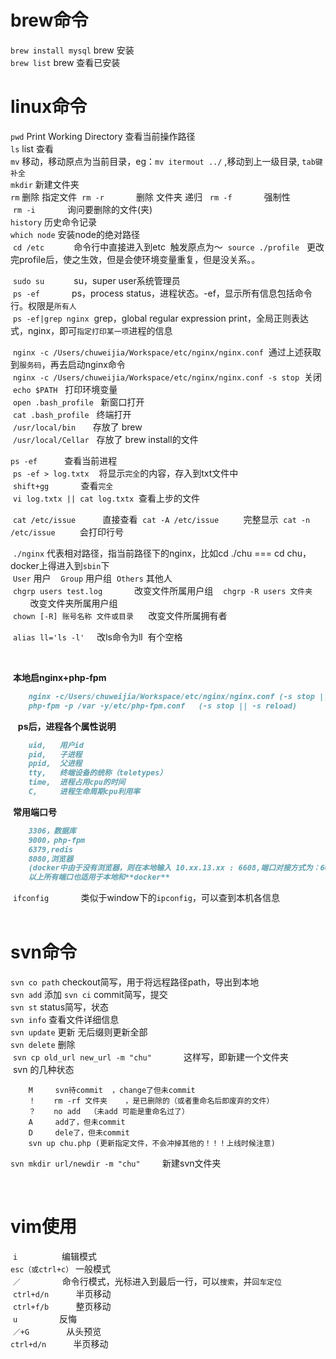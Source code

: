 # brew命令  
  `brew install mysql` brew 安装   
  `brew list`          brew 查看已安装  
  
  
# linux命令  
  `pwd`                Print Working Directory 查看当前操作路径  
  `ls`                 list 查看    
  `mv`                 移动，移动原点为当前目录，eg：`mv itermout ../` ,移动到上一级目录,  `tab键补全`  
  `mkdir`              新建文件夹  
  `rm`                 删除 指定文件 
  `rm -r`              删除 文件夹 递归  
  `rm -f`              强制性  
  `rm -i`              询问要删除的文件(夹)  
  `history`            历史命令记录   
  `which node`         安装node的绝对路径  
  `cd /etc`            命令行中直接进入到etc  触发原点为～
  `source ./profile`   更改完profile后，使之生效，但是会使环境变量重复，但是没关系。。
  
  `sudo su`            su，super user系统管理员    
  `ps -ef`             ps，process status，进程状态。-ef，显示所有信息包括命令行。权限是`所有人`  
  `ps -ef|grep nginx`  grep，global regular expression print，全局正则表达式，nginx，即可`指定打印某一项`进程的信息  
                  
  `nginx -c /Users/chuweijia/Workspace/etc/nginx/nginx.conf`  通过上述获取到`服务码`，再去启动nginx命令  
  `nginx -c /Users/chuweijia/Workspace/etc/nginx/nginx.conf -s stop`  关闭   
  `echo $PATH`   打印环境变量  
  `open .bash_profile`   新窗口打开  
  `cat .bash_profile`    终端打开  
  `/usr/local/bin`       存放了 brew  
  `/usr/local/Cellar`    存放了 brew install的文件  
  
  `ps -ef`               查看当前进程  
  `ps -ef > log.txtx`    将显示`完全`的内容，存入到txt文件中  
  `shift+gg`             查看`完全 `  
  `vi log.txtx || cat log.txtx`  查看上步的文件  
  
  
  `cat /etc/issue`             直接查看
  `cat -A /etc/issue`          完整显示
  `cat -n /etc/issue`          会打印行号
  
  `./nginx` 代表相对路径，指当前路径下的nginx，比如cd ./chu === cd chu，docker上得进入到`sbin`下  
  `User` 用户  
  `Group` 用户组
  `Others` 其他人  
  `chgrp users test.log`             改变文件所属用户组  
  `chgrp -R users 文件夹`             改变文件夹所属用户组  
  `chown [-R] 账号名称 文件或目录`      改变文件所属拥有者  
  
  
  `alias ll='ls -l'`     改ls命令为ll  有个空格  
  
  
  
  
   **本地启nginx+php-fpm**  
   
 ```markdown  
     nginx -c/Users/chuweijia/Workspace/etc/nginx/nginx.conf (-s stop || -s reload)
     php-fpm -p /var -y/etc/php-fpm.conf   (-s stop || -s reload)
 ``` 
  
  **ps后，进程各个属性说明**  
  
 ```markdown  
     uid,   用户id
     pid,   子进程  
     ppid,  父进程  
     tty,   终端设备的统称（teletypes）
     time,  进程占用cpu的时间
     C,     进程生命周期cpu利用率
 ```  
 
   **常用端口号**  
  
 ```markdown  
     3306，数据库  
     9000，php-fpm  
     6379,redis  
     8080,浏览器  
     (docker中由于没有浏览器，则在本地输入 10.xx.13.xx : 6608,端口对接方式为：6608->80 即docker启端口6608对接浏览器的80端口)
     以上所有端口也适用于本地和**docker** 
 ```  
  `ifconfig`             类似于window下的`ipconfig`，可以查到本机各信息  
  
  
# svn命令  
  `svn co path`        checkout简写，用于将远程路径path，导出到本地  
  `svn add`            添加
  `svn ci`             commit简写，提交  
  `svn st`             status简写，状态  
  `svn info`           查看文件详细信息  
  `svn update`         更新 无后缀则更新全部  
  `svn delete`         删除    
  `svn cp old_url new_url -m "chu"`              这样写，即新建一个文件夹    
  svn 的几种状态   
  
      
        M     svn待commit  ，change了但未commit  
        ！    rm -rf 文件夹    ，是已删除的（或者重命名后即废弃的文件）  
        ？    no add  （未add 可能是重命名过了）  
        A     add了，但未commit 
        D     dele了，但未commit  
        svn up chu.php (更新指定文件，不会冲掉其他的！！！上线时候注意)  

           

 `svn mkdir url/newdir -m "chu"`         新建svn文件夹    
 
 
 
   
   
  
# vim使用  
  `i`                  编辑模式  
  `esc（或ctrl+c）`     一般模式  
  `／`                 命令行模式，光标进入到最后一行，可以`搜索`，并`回车定位`  
  `ctrl+d/n`           半页移动  
  `ctrl+f/b`           整页移动  
  `u`                  反悔   
  `／+G`               从头预览  
  `ctrl+d/n`           半页移动
  
  
